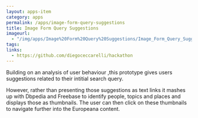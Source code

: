 ```yaml
---
layout: apps-item
category: apps
permalink: /apps/image-form-query-suggestions
title: Image Form Query Suggestions
imageurl:
  - "/img/apps/Image%20Form%20Query%20Suggestions/Image_Form_Query_Suggestions.jpg"
tags:
links:
  - https://github.com/diegoceccarelli/hackathon
---
```


Building on an analysis of user behaviour ,this prototype gives users suggestions related to their intitial search query.

However, rather than presenting those suggestions as text links it mashes up with Dbpedia and Freebase to identify people, topics and places and displays those as thumbnails. The user can then click on these thumbnails to navigate further into the Europeana content.
